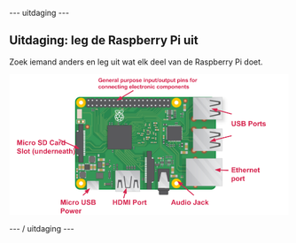 \--- uitdaging \---

## Uitdaging: leg de Raspberry Pi uit

Zoek iemand anders en leg uit wat elk deel van de Raspberry Pi doet.

![screenshot](images/pi-labelled-names.png)

\--- / uitdaging \---
